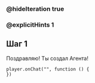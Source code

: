 ### @hideIteration true 
### @explicitHints 1

## Шаг 1
Поздравляю! Ты создал Агента!

```template
player.onChat("", function () {
})
```